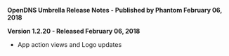 **OpenDNS Umbrella Release Notes - Published by Phantom February 06, 2018**


**Version 1.2.20 - Released February 06, 2018**

* App action views and Logo updates
